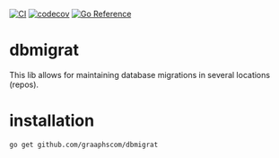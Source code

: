 [![CI](https://github.com/graaphscom/dbmigrat/actions/workflows/ci.yml/badge.svg)](https://github.com/graaphscom/dbmigrat/actions/workflows/ci.yml)
[![codecov](https://codecov.io/gh/graaphscom/dbmigrat/branch/master/graph/badge.svg?token=T8UAQ93Z3T)](https://codecov.io/gh/graaphscom/dbmigrat)
[![Go Reference](https://pkg.go.dev/badge/github.com/graaphscom/dbmigrat.svg)](https://pkg.go.dev/github.com/graaphscom/dbmigrat)

# dbmigrat
This lib allows for maintaining database migrations in several
locations (repos).

# installation
```
go get github.com/graaphscom/dbmigrat
```
